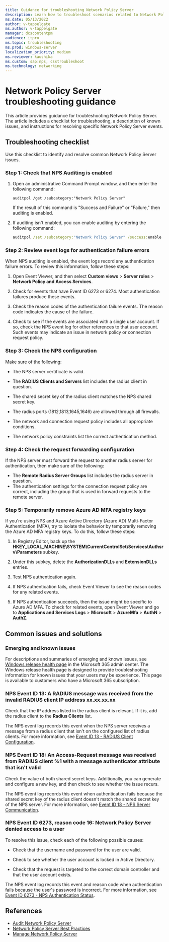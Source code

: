 ```yaml
---
title: Guidance for troubleshooting Network Policy Server
description: Learn how to troubleshoot scenarios related to Network Policy Server (NPS).
ms.date: 05/13/2022
author: v-tappelgate
ms.author: v-tappelgate
manager: dcscontentpm
audience: itpro
ms.topic: troubleshooting
ms.prod: windows-server
localization_priority: medium
ms.reviewer: kaushika
ms.custom: sap:nps, csstroubleshoot
ms.technology: networking
---
```


# Network Policy Server troubleshooting guidance

This article provides guidance for troubleshooting Network Policy Server. The article includes a checklist for troubleshooting, a description of known issues, and instructions for resolving specific Network Policy Server events.

## Troubleshooting checklist

Use this checklist to identify and resolve common Network Policy Server issues.

### Step 1: Check that NPS Auditing is enabled

1. Open an administrative Command Prompt window, and then enter the following command:

   ```console
   auditpol /get /subcategory:"Network Policy Server"
   ```

   If the result of this command is "Success and Failure" or "Failure," then auditing is enabled.

1. If auditing isn't enabled, you can enable auditing by entering the following command:

   ```cmd
   auditpol /set /subcategory:"Network Policy Server" /success:enable /failure:enable
   ```

### Step 2: Review event logs for authentication failure errors

When NPS auditing is enabled, the event logs record any authentication failure errors. To review this information, follow these steps:

1. Open Event Viewer, and then select **Custom views** > **Server roles** > **Network Policy and Access Services**.

1. Check for events that have Event ID 6273 or 6274. Most authentication failures produce these events.
1. Check the reason codes of the authentication failure events. The reason code indicates the cause of the failure.
1. Check to see if the events are associated with a single user account. If so, check the NPS event log for other references to that user account. Such events may indicate an issue in network policy or connection request policy.

### Step 3: Check the NPS configuration

Make sure of the following:

- The NPS server certificate is valid.

- The **RADIUS Clients and Servers** list includes the radius client in question.
- The shared secret key of the radius client matches the NPS shared secret key.
- The radius ports (1812,1813,1645,1646) are allowed through all firewalls.
- The network and connection request policy includes all appropriate conditions.
- The network policy constraints list the correct authentication method.

### Step 4: Check the request forwarding configuration

If the NPS server must forward the request to another radius server for authentication, then make sure of the following:

- The **Remote Radius Server Groups** list includes the radius server in question.
- The authentication settings for the connection request policy are correct, including the group that is used in forward requests to the remote server.

### Step 5: Temporarily remove Azure AD MFA registry keys

If you're using NPS and Azure Active Directory (Azure AD) Multi-Factor Authentication (MFA), try to isolate the behavior by temporarily removing the Azure AD MFA registry keys. To do this, follow these steps:

1. In Registry Editor, back up the **HKEY_LOCAL_MACHINE\SYSTEM\CurrentControlSet\Services\Authsrv\Parameters** subkey.

1. Under this subkey, delete the **AuthorizationDLLs** and **ExtensionDLLs** entries.
1. Test NPS authentication again.
1. If NPS authentication fails, check Event Viewer to see the reason codes for any related events.
1. If NPS authentication succeeds, then the issue might be specific to Azure AD MFA. To check for related events, open Event Viewer and go to **Applications and Services Logs** > **Microsoft** > **AzureMfa** > **AuthN** > **AuthZ**.

## Common issues and solutions

### Emerging and known issues

For descriptions and summaries of emerging and known issues, see [Windows release health page](https://admin.microsoft.com/adminportal/home?#/windowsreleasehealth) in the Microsoft 365 admin center. The Windows release health page is designed to provide troubleshooting information for known issues that your users may be experience. This page is available to customers who have a Microsoft 365 subscription.

### NPS Event ID 13: A RADIUS message was received from the invalid RADIUS client IP address xx.xx.xx.xx

Check that the IP address listed in the radius client is relevant. If it is, add the radius client to the **Radius Clients** list.

The NPS event log records this event when the NPS server receives a message from a radius client that isn't on the configured list of radius clients. For more information, see [Event ID 13 - RADIUS Client Configuration](/previous-versions/windows/it-pro/windows-server-2008-R2-and-2008/dd316135(v=ws.10)).

### NPS Event ID 18: An Access-Request message was received from RADIUS client %1 with a message authenticator attribute that isn't valid

Check the value of both shared secret keys. Additionally, you can generate and configure a new key, and then check to see whether the issue recurs.

The NPS event log records this event when authentication fails because the shared secret key of the radius client doesn't match the shared secret key of the NPS server. For more information, see [Event ID 18 - NPS Server Communication](/previous-versions/windows/it-pro/windows-server-2008-R2-and-2008/cc735343(v=ws.10)).

### NPS Event ID 6273, reason code 16: Network Policy Server denied access to a user

To resolve this issue, check each of the following possible causes:

- Check that the username and password for the user are valid.

- Check to see whether the user account is locked in Active Directory.
- Check that the request is targeted to the correct domain controller and that the user account exists.

The NPS event log records this event and reason code when authentication fails because the user's password is incorrect. For more information, see [Event ID 6273 - NPS Authentication Status](/previous-versions/windows/it-pro/windows-server-2008-r2-and-2008/dd316172(v=ws.10)).

## References

- [Audit Network Policy Server](/windows/security/threat-protection/auditing/audit-network-policy-server)
- [Network Policy Server Best Practices](/windows-server/networking/technologies/nps/nps-best-practices)
- [Manage Network Policy Server](/windows-server/networking/technologies/nps/nps-manage-top)

